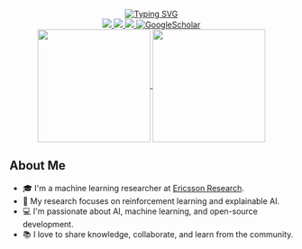 <p align="center">
<a href="https://github.com/franco-ruggeri">
    <img src="https://readme-typing-svg.demolab.com?font=Georgia&size=18&duration=2000&pause=100&multiline=true&width=500&height=80&center=true&lines=Franco+Ruggeri;Machine+Learning+%7C+Software+Engineering" alt="Typing SVG" />
</a>
<br/>

<!-- TODO: add website and CV
<a href="">
    <img src="https://img.shields.io/badge/Website-gkos.tech-red?style=flat-square">
</a>
<a href="https://gkos.tech/Resume.pdf">
    <img src="https://img.shields.io/badge/PDF-CV-red?style=flat-square&logo=adobe">
</a>
-->
<a href="https://www.linkedin.com/in/ruggeri-franco/">
    <img src="https://img.shields.io/badge/-Linkedin-blue?style=flat-square&logo=linkedin">
</a>
<a href="mailto:ruggeri.fnc@gmail.com">
    <img src="https://img.shields.io/badge/-Email-red?style=flat-square&logo=gmail&logoColor=white">
</a>
<a href="https://orcid.org/0000-0002-3230-6237">
    <img src="https://img.shields.io/badge/-OrcID-green?style=flat-square&logo=orcid&logoColor=white">
</a>

<a href="https://scholar.google.com/citations?user=AvzwP0MAAAAJ&hl=en">
    <img alt='GoogleScholar' src='https://img.shields.io/badge/Scholar-100000?style=flat&logo=GoogleScholar&logoColor=white&&color=0181FF'>
</a>
<br/> 

<a href="https://github.com/franco-ruggeri">
  <img height=200 align="center" src="http://github-profile-summary-cards.vercel.app/api/cards/stats?username=franco-ruggeri&theme=github_dark" />
</a>
<a href="https://github.com/franco-ruggeri">
  <img height=200 align="center" src="http://github-profile-summary-cards.vercel.app/api/cards/repos-per-language?username=franco-ruggeri&theme=github_dark" />
</a>

</p>

## About Me

- 🎓 I'm a machine learning researcher at [Ericsson Research](https://github.com/ericssonresearch).
- 🧠 My research focuses on reinforcement learning and explainable AI.
- 💻 I'm passionate about AI, machine learning, and open-source development.
- 📚 I love to share knowledge, collaborate, and learn from the community.

<!-- TODO: add papers
## Research
-->

<!-- TODO: add projects
### Open-Source Projects


| Title | Stars | Technologies|
|-------|-------|-------------|
| [Project name](https://github.com/franco-ruggeri/project-name) | <img alt="Stars" src="https://img.shields.io/github/stars/franco-ruggeri/project-name?style=flat-square&labelColor=black"/> | ![PyTorch](https://img.shields.io/badge/PyTorch-black?style=flat-square&logo=pytorch) |
-->
